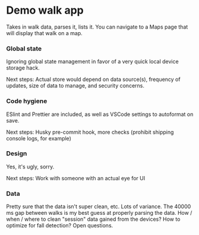 # Demo walk app

Takes in walk data, parses it, lists it. You can navigate to a Maps page that will display that walk on a map.

### Global state

Ignoring global state management in favor of a very quick local device storage hack.

Next steps: Actual store would depend on data source(s), frequency of updates, size of data to manage, and security concerns.

### Code hygiene

ESlint and Prettier are included, as well as VSCode settings to autoformat on save.

Next steps: Husky pre-commit hook, more checks (prohibit shipping console logs, for example)

### Design

Yes, it's ugly, sorry.

Next steps: Work with someone with an actual eye for UI

### Data

Pretty sure that the data isn't super clean, etc. Lots of variance. The 40000 ms gap between walks is my best guess at properly parsing the data. How / when / where to clean "session" data gained from the devices? How to optimize for fall detection? Open questions.
